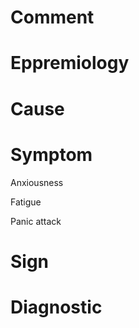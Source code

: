 # Comment

# Eppremiology

# Cause

# Symptom

Anxiousness

Fatigue

Panic attack

# Sign

# Diagnostic
